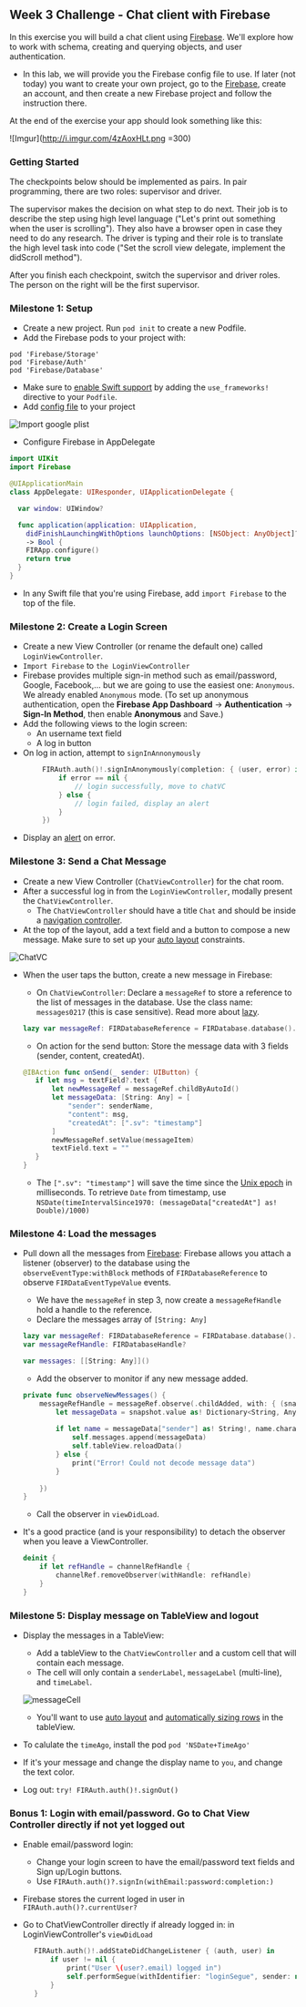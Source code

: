## Week 3 Challenge - Chat client with Firebase

In this exercise you will build a chat client using [Firebase](https://console.firebase.google.com/). We'll explore how to work with schema, creating and querying objects, and user authentication.

  - In this lab, we will provide you the Firebase config file to use. If later (not today) you want to create your own project, go to the [Firebase](https://www.firebase.com/signup/), create an account, and then create a new Firebase project and follow the instruction there.

At the end of the exercise your app should look something like this:

![Imgur](http://i.imgur.com/4zAoxHLt.png =300)

### Getting Started

The checkpoints below should be implemented as pairs. In pair programming, there are two roles: supervisor and driver.

The supervisor makes the decision on what step to do next. Their job is to describe the step using high level language ("Let's print out something when the user is scrolling"). They also have a browser open in case they need to do any research. The driver is typing and their role is to translate the high level task into code ("Set the scroll view delegate, implement the didScroll method").

After you finish each checkpoint, switch the supervisor and driver roles. The person on the right will be the first supervisor.

### Milestone 1: Setup
  - Create a new project. Run `pod init` to create a new Podfile.
  - Add the Firebase pods to your project with: 
  
  ```
  pod 'Firebase/Storage'
  pod 'Firebase/Auth'
  pod 'Firebase/Database'
  ```
  
  - Make sure to [enable Swift support](http://guides.codepath.com/ios/CocoaPods#swift-support) by adding the `use_frameworks!` directive to your `Podfile`.
  - Add [config file](https://github.com/avo1/ChatTutorial/blob/master/GoogleService-Info.plist) to your project
  
  ![Import google plist](http://i.imgur.com/9m3sBNp.png)
  
  - Configure Firebase in AppDelegate
  
```swift
import UIKit
import Firebase

@UIApplicationMain
class AppDelegate: UIResponder, UIApplicationDelegate {

  var window: UIWindow?

  func application(application: UIApplication,
    didFinishLaunchingWithOptions launchOptions: [NSObject: AnyObject]?)
    -> Bool {
    FIRApp.configure()
    return true
  }
}
```
   - In any Swift file that you're using Firebase, add `import Firebase` to the top of the file.

### Milestone 2: Create a Login Screen
  - Create a new View Controller (or rename the default one) called `LoginViewController`.
  - `Import Firebase` to `the LoginViewController`
  - Firebase provides multiple sign-in method such as email/password, Google, Facebook,... but we are going to use the easiest one: `Anonymous`. We already enabled `Anonymous` mode. (To set up anonymous authentication, open the **Firebase App Dashboard** -> **Authentication** -> **Sign-In Method**, then enable **Anonymous** and Save.)
  - Add the following views to the login screen:
    - An username text field 
    - A log in button
  - On log in action, attempt to `signInAnnonymously`
  
```swift
        FIRAuth.auth()!.signInAnonymously(completion: { (user, error) in
            if error == nil {
                // login successfully, move to chatVC
            } else {
                // login failed, display an alert
            }
        })
```
  - Display an [alert](https://guides.codepath.com/ios/Using-UIAlertController) on error.

### Milestone 3: Send a Chat Message
  - Create a new View Controller (`ChatViewController`) for the chat room.
  - After a successful log in from the `LoginViewController`, modally present the `ChatViewController`.
    - The `ChatViewController` should have a title `Chat` and should be inside a [navigation controller](http://guides.codepath.com/ios/Navigation-Controller-Quickstart).
  - At the top of the layout, add a text field and a button to compose a new message. Make sure to set up your [auto layout](http://guides.codepath.com/ios/Auto-Layout-Basics) constraints.
  
  ![ChatVC](http://i.imgur.com/GrX8Yjb.png)
  
  - When the user taps the button, create a new message in Firebase:
     - On `ChatViewController`: Declare a `messageRef` to store a reference to the list of messages in the database. Use the class name: `messages0217` (this is case sensitive). Read more about [lazy](https://developer.apple.com/library/content/documentation/Swift/Conceptual/Swift_Programming_Language/Properties.html).
     
     ```swift
     lazy var messageRef: FIRDatabaseReference = FIRDatabase.database().reference().child("messages0217")
     ```
     
     - On action for the send button: Store the message data with 3 fields (sender, content, createdAt).
     
     ```swift
     @IBAction func onSend(_ sender: UIButton) {
        if let msg = textField?.text {
            let newMessageRef = messageRef.childByAutoId()
            let messageData: [String: Any] = [
                "sender": senderName,
                "content": msg,
                "createdAt": [".sv": "timestamp"]
            ]
            newMessageRef.setValue(messageItem)
            textField.text = ""
        }
    }
    ```
    
     - The `[".sv": "timestamp"]` will save the time since the [Unix epoch](https://en.wikipedia.org/wiki/Unix_time) in milliseconds. To retrieve `Date` from timestamp, use `NSDate(timeIntervalSince1970: (messageData["createdAt"] as! Double)/1000)`

### Milestone 4: Load the messages
  - Pull down all the messages from [Firebase](https://firebase.google.com/docs/database/ios/read-and-write): Firebase allows you attach a listener (observer) to the database using the `observeEventType:withBlock` methods of `FIRDatabaseReference` to observe `FIRDataEventTypeValue` events.

    - We have the `messageRef` in step 3, now create a `messageRefHandle` hold a handle to the reference.
    - Declare the messages array of `[String: Any]`
    
    ```swift
    lazy var messageRef: FIRDatabaseReference = FIRDatabase.database().reference().child("messages0217")
    var messageRefHandle: FIRDatabaseHandle?
    
    var messages: [[String: Any]]()
    ```
    
    - Add the observer to monitor if any new message added.
    
    ```swift
    private func observeNewMessages() {
        messageRefHandle = messageRef.observe(.childAdded, with: { (snapshot) in
            let messageData = snapshot.value as! Dictionary<String, Any>
            
            if let name = messageData["sender"] as! String!, name.characters.count > 0 {
                self.messages.append(messageData)
                self.tableView.reloadData()
            } else {
                print("Error! Could not decode message data")
            }
            
        })
    }
    ```
    
    - Call the observer in `viewDidLoad`.
  
  - It's a good practice (and is your responsibility) to detach the observer when you leave a ViewController. 
    
    ```swift
    deinit {
        if let refHandle = channelRefHandle {
            channelRef.removeObserver(withHandle: refHandle)
        }
    }
    ```

### Milestone 5: Display message on TableView and logout
  - Display the messages in a TableView:
    - Add a tableView to the `ChatViewController` and a custom cell that will contain each message.
    - The cell will only contain a `senderLabel`, `messageLabel` (multi-line), and `timeLabel`.
    
    ![messageCell](http://i.imgur.com/nnXCHQJ.png)
    
    - You'll want to use [auto layout](http://guides.codepath.com/ios/Auto-Layout-Basics) and [automatically sizing rows](http://guides.codepath.com/ios/Table-View-Quickstart#automatically-resize-row-heights) in the tableView.
  - To calulate the `timeAgo`, install the pod `pod 'NSDate+TimeAgo'`
  - If it's your message and change the display name to `you`, and change the text color.
  - Log out: `try! FIRAuth.auth()!.signOut()`
  

### Bonus 1: Login with email/password. Go to Chat View Controller directly if not yet logged out
  - Enable email/password login: 
    - Change your login screen to have the email/password text fields and Sign up/Login buttons.
    - Use `FIRAuth.auth()?.signIn(withEmail:password:completion:)`
  
  - Firebase stores the current loged in user in `FIRAuth.auth()?.currentUser?` 
  - Go to ChatViewController directly if already logged in: in LoginViewController's `viewDidLoad`
  
  ```swift
        FIRAuth.auth()!.addStateDidChangeListener { (auth, user) in
            if user != nil {
                print("User \(user?.email) logged in")
                self.performSegue(withIdentifier: "loginSegue", sender: nil)
            }
        }
  ```
